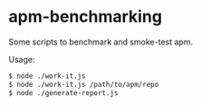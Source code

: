 # apm-benchmarking

Some scripts to benchmark and smoke-test apm.

Usage:

```sh
$ node ./work-it.js
$ node ./work-it.js /path/to/apm/repo
$ node ./generate-report.js
```
